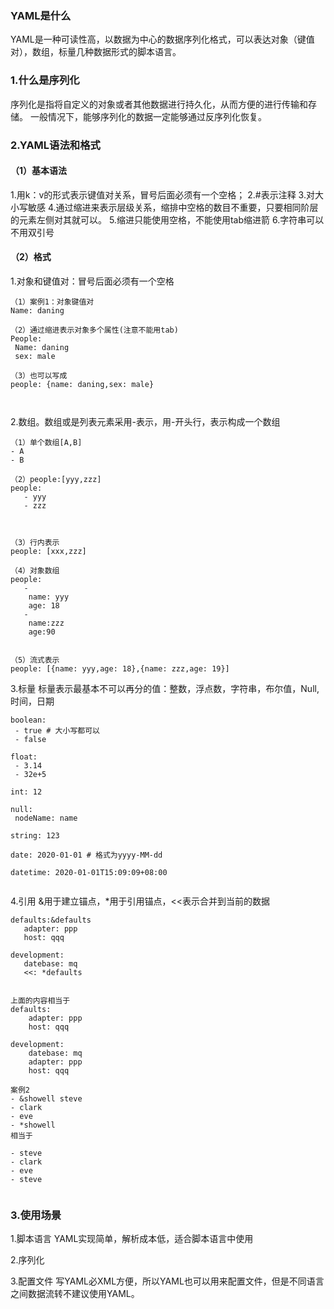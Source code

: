 
### YAML是什么
YAML是一种可读性高，以数据为中心的数据序列化格式，可以表达对象（键值对），数组，标量几种数据形式的脚本语言。


### 1.什么是序列化
序列化是指将自定义的对象或者其他数据进行持久化，从而方便的进行传输和存储。
一般情况下，能够序列化的数据一定能够通过反序列化恢复。

### 2.YAML语法和格式

#### （1）基本语法
1.用k：v的形式表示键值对关系，冒号后面必须有一个空格；
2.#表示注释
3.对大小写敏感
4.通过缩进来表示层级关系，缩排中空格的数目不重要，只要相同阶层的元素左侧对其就可以。
5.缩进只能使用空格，不能使用tab缩进箭
6.字符串可以不用双引号

#### （2）格式
1.对象和键值对：冒号后面必须有一个空格
~~~
（1）案例1：对象键值对
Name: daning

（2）通过缩进表示对象多个属性(注意不能用tab)
People:
 Name: daning
 sex: male

（3）也可以写成
people: {name: daning,sex: male}



~~~

2.数组。数组或是列表元素采用-表示，用-开头行，表示构成一个数组
~~~
（1）单个数组[A,B]
- A
- B

（2）people:[yyy,zzz]
people: 
   - yyy
   - zzz



（3）行内表示
people: [xxx,zzz]

（4）对象数组
people: 
   - 
    name: yyy
    age: 18
   - 
    name:zzz
    age:90


（5）流式表示
people: [{name: yyy,age: 18},{name: zzz,age: 19}]
~~~

3.标量
标量表示最基本不可以再分的值：整数，浮点数，字符串，布尔值，Null,时间，日期
~~~
boolean: 
 - true # 大小写都可以
 - false

float: 
 - 3.14
 - 32e+5

int: 12

null: 
 nodeName: name

string: 123

date: 2020-01-01 # 格式为yyyy-MM-dd

datetime: 2020-01-01T15:09:09+08:00 


~~~

4.引用
&用于建立锚点，*用于引用锚点，<<表示合并到当前的数据
~~~
defaults:&defaults
   adapter: ppp
   host: qqq

development:
   datebase: mq
   <<: *defaults


上面的内容相当于
defaults:
    adapter: ppp
    host: qqq

development:
    datebase: mq
    adapter: ppp
    host: qqq

案例2
- &showell steve
- clark
- eve
- *showell
相当于

- steve
- clark
- eve
- steve


~~~


### 3.使用场景
1.脚本语言
YAML实现简单，解析成本低，适合脚本语言中使用

2.序列化

3.配置文件
写YAML必XML方便，所以YAML也可以用来配置文件，但是不同语言之间数据流转不建议使用YAML。


